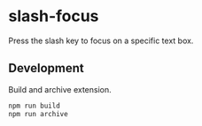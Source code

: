 # slash-focus

Press the slash key to focus on a specific text box.

## Development

Build and archive extension.

```sh
npm run build
npm run archive
```
